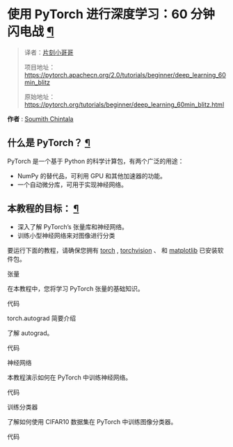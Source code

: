 


 使用 PyTorch 进行深度学习：60 分钟闪电战
 [¶](#deep-learning-with-pytorch-a-60-month-blitz "永久链接到此标题")
=============================================================================================================================

> 译者：[片刻小哥哥](https://github.com/jiangzhonglian)
>
> 项目地址：<https://pytorch.apachecn.org/2.0/tutorials/beginner/deep_learning_60min_blitz>
>
> 原始地址：<https://pytorch.org/tutorials/beginner/deep_learning_60min_blitz.html>




**作者** 
 :
 [Soumith Chintala](http://soumith.ch)









 什么是 PyTorch？
 [¶](#what-is-pytorch "此标题的永久链接")
----------------------------------------------------------------------



 PyTorch 是一个基于 Python 的科学计算包，有两个广泛的用途：



* NumPy 的替代品，可利用 GPU 和其他加速器的功能。
* 一个自动微分库，可用于实现神经网络。





 本教程的目标：
 [¶](#goal-of-this-tutorial "永久链接到此标题")
------------------------------------------------------------------------------------


* 深入了解 PyTorch’s 张量库和神经网络。
* 训练小型神经网络来对图像进行分类



 要运行下面的教程，请确保您拥有
 [torch](https://github.com/pytorch/pytorch) 
 ,
 [torchvision](https://github.com/pytorch/Vision) 
 、
和
 [matplotlib](https://github.com/matplotlib/matplotlib) 
 已安装软件包。















 张量
 

 在本教程中，您将学习 PyTorch 张量的基础知识。










 代码















 torch.autograd 简要介绍
 

 了解 autograd。










 代码















 神经网络
 

 本教程演示如何在 PyTorch 中训练神经网络。










 代码















 训练分类器
 

 了解如何使用
CIFAR10 数据集在 PyTorch 中训练图像分类器。










 代码















